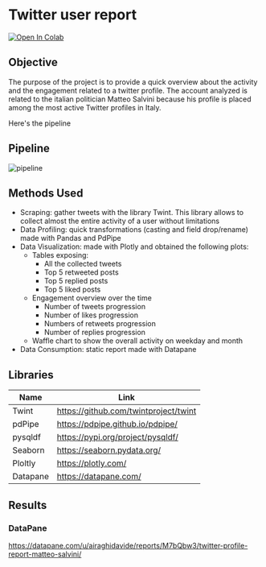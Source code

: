 # Twitter user report

[![Open In Colab](https://colab.research.google.com/assets/colab-badge.svg)](https://colab.research.google.com/drive/1zTEQUdC5gWU8osT17VQ3hw9jSJsJQHI7?usp=sharing)


## Objective
The purpose of the project is to provide a quick overview about the activity and the engagement related to a twitter profile. The account analyzed is related to the italian politician Matteo Salvini because his profile is placed among the most active Twitter profiles in Italy.

Here's the pipeline

## Pipeline

![pipeline](https://user-images.githubusercontent.com/60407477/147119638-33dcc4df-cc99-40ae-96c7-5acd4c1fd95c.PNG)

## Methods Used

* Scraping: gather tweets with the library Twint. This library allows to collect almost the entire activity of a user without limitations
* Data Profiling: quick transformations (casting and field drop/rename) made with Pandas and PdPipe
* Data Visualization: made with Plotly and obtained the following plots:
  * Tables exposing:
      * All the collected tweets
      * Top 5 retweeted posts
      * Top 5 replied posts
      * Top 5 liked posts
  * Engagement overview over the time
      * Number of tweets progression
      * Number of likes progression
      * Numbers of retweets progression
      * Number of replies progression
  * Waffle chart to show the overall activity on weekday and month 
* Data Consumption: static report made with Datapane

## Libraries

|Name     | Link   | 
|---------|-----------------|
| Twint | https://github.com/twintproject/twint|
| pdPipe | https://pdpipe.github.io/pdpipe/|
| pysqldf | https://pypi.org/project/pysqldf/ |
| Seaborn | https://seaborn.pydata.org/|
| Ploltly | https://plotly.com/ |
| Datapane | https://datapane.com/ |

## Results
### DataPane
https://datapane.com/u/airaghidavide/reports/M7bQbw3/twitter-profile-report-matteo-salvini/
